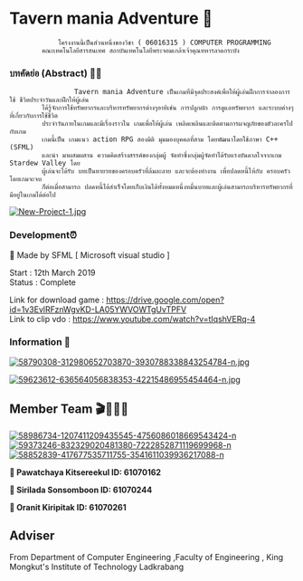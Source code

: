 # Tavern mania Adventure 🌲
                โครงงานนี้เป็นส่วนหนึ่งของวิชา ( 06016315 ) COMPUTER PROGRAMMING 
            คณะเทคโนโลยีสารสนเทศ สถาบันเทคโนโลยีพระจอมเกล้าเจ้าคุณทหารลาดกระบัง
### บทคัดย่อ (Abstract) 👨‍🌾
                    Tavern mania Adventure เป็นเกมที่มีจุดประสงค์เพื่อให้ผู้เล่นฝึกการจําลองการใช้ ชีวิตประจําวันและฝึกให้ผู้เล่น
            ได้รู้จักการใช้ทรัพยากรและบริหารทรัพยากรต่างๆอาทิเช่น การปลูกผัก การดูแลทรัพยากร และระบบต่างๆที่เกี่ยวกับการใช้ชีวิต
            ประจําวันภายในเกมและมีเรื่องราวใน เกมเพื่อให้ผู้เล่น เพลิดเพลินและติดตามการผจญภัยของตัวละครไปกับเกม 
            เกมนี้เป็น เกมแนว action RPG สองมิติ มุมมองบุคคลที่สาม โดยพัฒนาโดยใช้ภาษา C++ (SFML)
            และนํา มาผสมผสาน ความคิดสร้างสรรค์ของกลุ่มผู้ จัดทําซึ่งกลุ่มผู้จัดทําได้รับแรงบันดาลใจจากเกม Stardew Valley โดย 
            ผู้เล่นจะได้รับ บทเป็นทายาทของครอบครัวที่ล้มละลาย และจะต้องทํางาน เพื่อปลดหนี้ให้กับ ครอบครัวโดยเกมจะจบ
            ก็ต่อเมื่อสามารถ ปลดหนี้ได้สําเร็จโดยเก็บเงินได้ทั้งหมดหนึ่งหมื่นบาทและผู้เล่นสามารถบริหารทรัพยากรที่มีอยู่ในเกมได้ต่อไป


   [![New-Project-1.jpg](https://i.postimg.cc/pXrHtKZn/New-Project-1.jpg)](https://postimg.cc/23sJQbgz)  
### Development⏰

🌈 Made by SFML [ Microsoft visual studio ]

Start : 12th March 2019 <br>
Status : Complete

Link for download game : https://drive.google.com/open?id=1v3EvlRFznWgvKD-LA05YWVOWTgUvTPFV<br>
Link to clip vdo :  https://www.youtube.com/watch?v=tIqshVERq-4
### Information 🍂

[![58790308-312980652703870-3930788338843254784-n.jpg](https://i.postimg.cc/RZtSLmh5/58790308-312980652703870-3930788338843254784-n.jpg)](https://postimg.cc/RWMxvjwX)

[![59623612-636564056838353-42215486955454464-n.jpg](https://i.postimg.cc/qRqNv0bH/59623612-636564056838353-42215486955454464-n.jpg)](https://postimg.cc/ft4zH4Q8)
## Member Team 🎬👩‍👩‍👧

<a href='https://postimg.cc/r0dLvx5T' target='_blank'><img src='https://i.postimg.cc/r0dLvx5T/58986734-1207411209435545-4756086018669543424-n.jpg' border='0' alt='58986734-1207411209435545-4756086018669543424-n'/></a>   <a href='https://postimg.cc/dkzKv39y' target='_blank'><img src='https://i.postimg.cc/dkzKv39y/59373246-832329020481380-7222852871119699968-n.jpg' border='0' alt='59373246-832329020481380-7222852871119699968-n'/></a>  <a href='https://postimg.cc/w1cxVXQb' target='_blank'><img src='https://i.postimg.cc/w1cxVXQb/58852839-417677535711755-3541611039936217088-n.jpg' border='0' alt='58852839-417677535711755-3541611039936217088-n'/></a>


🥇<b> Pawatchaya Kitsereekul  ID:        61070162   </b>  

🥈<b> Sirilada Sonsomboon     ID:        61070244   </b>

🥉<b> Oranit Kiripitak        ID:        61070261   </b>

## Adviser

From Department of Computer Engineering ,Faculty of Engineering , King Mongkut's Institute of Technology Ladkrabang

